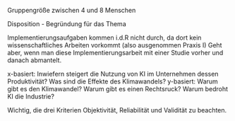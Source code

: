 Gruppengröße zwischen 4 und 8 Menschen

Disposition - Begründung für das Thema

Implementierungsaufgaben kommen i.d.R nicht durch, da dort kein wissenschaftliches Arbeiten vorkommt (also ausgenommen Praxis I)
Geht aber, wenn man diese Implementierungsarbeit mit einer Studie vorher und danach abmantelt.

x-basiert: Inwiefern steigert die Nutzung von KI im Unternehmen dessen Produktivität? Was sind die Effekte des Klimawandels?
y-basiert: Warum gibt es den Klimawandel? Warum gibt es einen Rechtsruck? Warum bedroht KI die Industrie?

Wichtig, die drei Kriterien Objektivität, Reliabilität und Validität zu beachten.